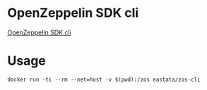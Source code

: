 # OpenZeppelin SDK cli
[OpenZeppelin SDK cli](https://openzeppelin.com/sdk/)

# Usage
```shell scripthis
docker run -ti --rm --net=host -v $(pwd):/zos eastata/zos-cli 
```
